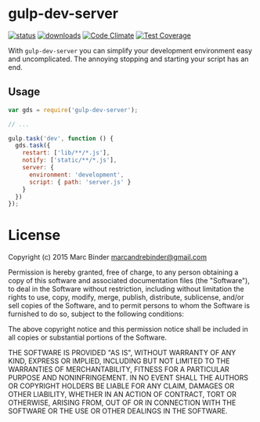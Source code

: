 gulp-dev-server
===============
[![status][travisImage]][travisLink] [![downloads][downloadCount]][npmLink] [![Code Climate](https://codeclimate.com/github/MrBoolean/gulp-dev-server/badges/gpa.svg)](https://codeclimate.com/github/MrBoolean/gulp-dev-server) [![Test Coverage](https://codeclimate.com/github/MrBoolean/gulp-dev-server/badges/coverage.svg)](https://codeclimate.com/github/MrBoolean/gulp-dev-server/coverage)

[travisImage]: http://img.shields.io/travis/MrBoolean/gulp-dev-server/master.svg?style=flat-square
[travisLink]: https://travis-ci.org/MrBoolean/gulp-dev-server
[downloadCount]: http://img.shields.io/npm/dm/gulp-dev-server.svg?style=flat-square
[npmLink]: https://www.npmjs.com/package/gulp-dev-server

With `gulp-dev-server` you can simplify your development environment easy and uncomplicated. The annoying stopping and starting your script has an end.

## Usage
```javascript
var gds = require('gulp-dev-server');

// ...

gulp.task('dev', function () {
  gds.task({
    restart: ['lib/**/*.js'],
    notify: ['static/**/*.js'],
    server: {
      environment: 'development',
      script: { path: 'server.js' }
    }
  })
});
```

# License
Copyright (c) 2015 Marc Binder <marcandrebinder@gmail.com>

Permission is hereby granted, free of charge, to any person obtaining a copy
of this software and associated documentation files (the "Software"), to deal
in the Software without restriction, including without limitation the rights
to use, copy, modify, merge, publish, distribute, sublicense, and/or sell
copies of the Software, and to permit persons to whom the Software is
furnished to do so, subject to the following conditions:

The above copyright notice and this permission notice shall be included in
all copies or substantial portions of the Software.

THE SOFTWARE IS PROVIDED "AS IS", WITHOUT WARRANTY OF ANY KIND, EXPRESS OR
IMPLIED, INCLUDING BUT NOT LIMITED TO THE WARRANTIES OF MERCHANTABILITY,
FITNESS FOR A PARTICULAR PURPOSE AND NONINFRINGEMENT. IN NO EVENT SHALL THE
AUTHORS OR COPYRIGHT HOLDERS BE LIABLE FOR ANY CLAIM, DAMAGES OR OTHER
LIABILITY, WHETHER IN AN ACTION OF CONTRACT, TORT OR OTHERWISE, ARISING FROM,
OUT OF OR IN CONNECTION WITH THE SOFTWARE OR THE USE OR OTHER DEALINGS IN
THE SOFTWARE.